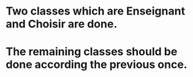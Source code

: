 # Two classes which are Enseignant and Choisir are done.
# The remaining classes should be done according the previous once.
